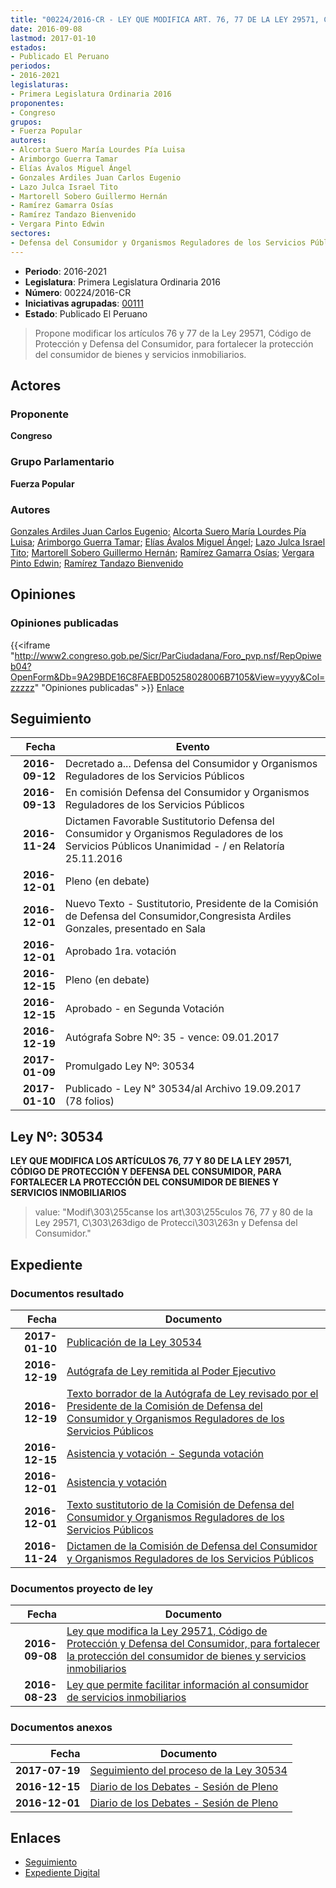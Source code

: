 ```yaml
---
title: "00224/2016-CR - LEY QUE MODIFICA ART. 76, 77 DE LA LEY 29571, CÓDIGO DE PROTECCIÓN Y DEFENSA DEL CONSUMIDOR"
date: 2016-09-08
lastmod: 2017-01-10
estados:
- Publicado El Peruano
periodos:
- 2016-2021
legislaturas:
- Primera Legislatura Ordinaria 2016
proponentes:
- Congreso
grupos:
- Fuerza Popular
autores:
- Alcorta Suero María Lourdes Pía Luisa
- Arimborgo Guerra Tamar
- Elías Ávalos Miguel Ángel
- Gonzales Ardiles Juan Carlos Eugenio
- Lazo Julca Israel Tito
- Martorell Sobero Guillermo Hernán
- Ramírez Gamarra Osías
- Ramírez Tandazo Bienvenido
- Vergara Pinto Edwin
sectores:
- Defensa del Consumidor y Organismos Reguladores de los Servicios Públicos
---
```

- **Periodo**: 2016-2021
- **Legislatura**: Primera Legislatura Ordinaria 2016
- **Número**: 00224/2016-CR
- **Iniciativas agrupadas**: [00111](../../00100/00111)
- **Estado**: Publicado El Peruano

> Propone modificar los artículos 76 y 77 de la Ley 29571, Código de Protección y Defensa del Consumidor, para fortalecer la protección del consumidor de bienes y servicios inmobiliarios.


## Actores

### Proponente

**Congreso**

### Grupo Parlamentario

**Fuerza Popular**

### Autores

[Gonzales Ardiles Juan Carlos Eugenio](mailto:mailto:jgonzalesa@congreso.gob.pe); [Alcorta Suero María Lourdes Pía Luisa](mailto:mailto:lalcorta@congreso.gob.pe); [Arimborgo Guerra Tamar](mailto:mailto:tarimborgo@congreso.gob.pe); [Elías Ávalos Miguel Ángel](mailto:mailto:melias@congreso.gob.pe); [Lazo Julca Israel Tito](mailto:mailto:ilazo@congreso.gob.pe); [Martorell Sobero Guillermo Hernán](mailto:mailto:gmartorell@congreso.gob.pe); [Ramírez Gamarra Osías](mailto:mailto:oramirez@congreso.gob.pe); [Vergara Pinto Edwin](mailto:mailto:evergara@congreso.gob.pe); [Ramírez Tandazo Bienvenido](mailto:mailto:bramirez@congreso.gob.pe)

## Opiniones

### Opiniones publicadas

{{<iframe "http://www2.congreso.gob.pe/Sicr/ParCiudadana/Foro_pvp.nsf/RepOpiweb04?OpenForm&Db=9A29BDE16C8FAEBD05258028006B7105&View=yyyy&Col=zzzzz" "Opiniones publicadas" >}}
[Enlace](http://www2.congreso.gob.pe/Sicr/ParCiudadana/Foro_pvp.nsf/RepOpiweb04?OpenForm&Db=9A29BDE16C8FAEBD05258028006B7105&View=yyyy&Col=zzzzz)


## Seguimiento

| Fecha | Evento |
|------:|--------|
| **2016-09-12** | Decretado a... Defensa del Consumidor y Organismos Reguladores de los Servicios Públicos |
| **2016-09-13** | En comisión Defensa del Consumidor y Organismos Reguladores de los Servicios Públicos |
| **2016-11-24** | Dictamen Favorable Sustitutorio Defensa del Consumidor y Organismos Reguladores de los Servicios Públicos Unanimidad - / en Relatoría 25.11.2016 |
| **2016-12-01** | Pleno (en debate) |
| **2016-12-01** | Nuevo Texto - Sustitutorio, Presidente de la Comisión de Defensa del Consumidor,Congresista Ardiles Gonzales, presentado en Sala |
| **2016-12-01** | Aprobado 1ra. votación |
| **2016-12-15** | Pleno (en debate) |
| **2016-12-15** | Aprobado - en Segunda Votación |
| **2016-12-19** | Autógrafa Sobre Nº: 35 - vence: 09.01.2017 |
| **2017-01-09** | Promulgado Ley Nº: 30534 |
| **2017-01-10** | Publicado - Ley N° 30534/al Archivo 19.09.2017 (78 folios) |

## Ley Nº: 30534

**LEY QUE MODIFICA LOS ARTÍCULOS 76, 77 Y 80 DE LA LEY 29571, CÓDIGO DE PROTECCIÓN Y DEFENSA DEL CONSUMIDOR, PARA FORTALECER LA PROTECCIÓN DEL CONSUMIDOR DE BIENES Y SERVICIOS INMOBILIARIOS**

> value: "Modif\303\255canse los art\303\255culos 76, 77 y 80 de la Ley 29571, C\303\263digo de Protecci\303\263n y Defensa del Consumidor."


## Expediente

### Documentos resultado

| Fecha | Documento |
|------:|-----------|
| **2017-01-10** | [Publicación de la Ley 30534](http://www.leyes.congreso.gob.pe/Documentos/2016_2021/ADLP/Normas_Legales/30534-LEY.pdf) |
| **2016-12-19** | [Autógrafa de Ley remitida al Poder Ejecutivo](http://www.leyes.congreso.gob.pe/Documentos/2016_2021/Autografas/Ley_y_de_Resolucion_Legislativa/AU0011120161219.pdf) |
| **2016-12-19** | [Texto borrador de la Autógrafa de Ley revisado por el Presidente de la Comisión de Defensa del Consumidor y Organismos Reguladores de los Servicios Públicos](http://www2.congreso.gob.pe/Sicr/TraDocEstProc/Contdoc02_2011_2.nsf/Docpub/2C28BB5655B6DF2B0525816200544A8A/$FILE/BAU0011120161219.pdf) |
| **2016-12-15** | [Asistencia y votación - Segunda votación](http://www2.congreso.gob.pe/Sicr/TraDocEstProc/Contdoc02_2011_2.nsf/0/e2b8c1f8cc730c1e0525816200548487/$FILE/ESV0011120161215.pdf) |
| **2016-12-01** | [Asistencia y votación](http://www.leyes.congreso.gob.pe/Documentos/2016_2021/Asistencia_y_Votacion/Proyectos_de_Ley/AV0011120161201..pdf) |
| **2016-12-01** | [Texto sustitutorio de la Comisión de Defensa del Consumidor y Organismos Reguladores de los Servicios Públicos](http://www.leyes.congreso.gob.pe/Documentos/2016_2021/Texto_Sustitutorio/Proyectos_de_Ley/TS0011120161201.pdf) |
| **2016-11-24** | [Dictamen de la Comisión de Defensa del Consumidor y Organismos Reguladores de los Servicios Públicos](http://www.leyes.congreso.gob.pe/Documentos/2016_2021/Dictamenes/Proyectos_de_Ley/00111DC06MAY20161124.pdf) |

### Documentos proyecto de ley

| Fecha | Documento |
|------:|-----------|
| **2016-09-08** | [Ley que modifica la Ley 29571, Código de Protección y Defensa del Consumidor, para fortalecer la protección del consumidor de bienes y servicios inmobiliarios](http://www.leyes.congreso.gob.pe/Documentos/2016_2021/Proyectos_de_Ley_y_de_Resoluciones_Legislativas/PL0022420160908..pdf) |
| **2016-08-23** | [Ley que permite facilitar información al consumidor de servicios inmobiliarios](http://www.leyes.congreso.gob.pe/Documentos/2016_2021/Proyectos_de_Ley_y_de_Resoluciones_Legislativas/PL00111_20160823.pdf) |

### Documentos anexos

| Fecha | Documento |
|------:|-----------|
| **2017-07-19** | [Seguimiento del proceso de la Ley 30534](http://www.leyes.congreso.gob.pe/Documentos/2016_2021/Seguimiento_de_Proyectos_de_Ley/00111PL20170719.pdf) |
| **2016-12-15** | [Diario de los Debates - Sesión de Pleno](http://www2.congreso.gob.pe/Sicr/DiarioDebates/Publicad.nsf/SesionesPleno/05256D6E0073DFE90525808B000AAF83/$FILE/PLO-2016-23.pdf) |
| **2016-12-01** | [Diario de los Debates - Sesión de Pleno](http://www2.congreso.gob.pe/Sicr/DiarioDebates/Publicad.nsf/SesionesPleno/05256D6E0073DFE90525807D000E6F5D/$FILE/PLO-2016-21.pdf) |

## Enlaces

- [Seguimiento](http://www2.congreso.gob.pe/Sicr/TraDocEstProc/CLProLey2016.nsf/f7fff46988ca05b1052578e100829cc7/2cdf72b249599dfa05258028005dc100?OpenDocument)
- [Expediente Digital](http://www2.congreso.gob.pe/Sicr/TraDocEstProc/Expvirt_2011.nsf/visbusqptramdoc1621/00224?opendocument)

